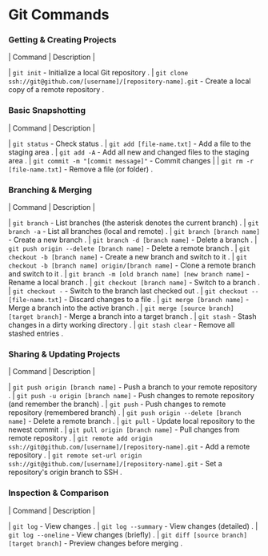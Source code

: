 Git Commands
============

### Getting & Creating Projects

| Command | Description |

| `git init` 										- Initialize a local Git repository .
| `git clone ssh://git@github.com/[username]/[repository-name].git` 			- Create a local copy of a remote repository .

### Basic Snapshotting

| Command | Description |

| `git status` 										- Check status .
| `git add [file-name.txt]` 								- Add a file to the staging area .
| `git add -A` 										- Add all new and changed files to the staging area .
| `git commit -m "[commit message]"` 							- Commit changes |
| `git rm -r [file-name.txt]`								- Remove a file (or folder) .

### Branching & Merging

| Command | Description |

| `git branch` 										- List branches (the asterisk denotes the current branch) .
| `git branch -a` 									- List all branches (local and remote) .
| `git branch [branch name]` 								- Create a new branch .
| `git branch -d [branch name]` 							- Delete a branch .
| `git push origin --delete [branch name]` 						- Delete a remote branch .
| `git checkout -b [branch name]` 							- Create a new branch and switch to it .
| `git checkout -b [branch name] origin/[branch name]` 					- Clone a remote branch and switch to it .
| `git branch -m [old branch name] [new branch name]` 					- Rename a local branch .
| `git checkout [branch name]` 								- Switch to a branch .
| `git checkout -` 									- Switch to the branch last checked out .
| `git checkout -- [file-name.txt]` 							- Discard changes to a file .
| `git merge [branch name]` 								- Merge a branch into the active branch .
| `git merge [source branch] [target branch]` 						- Merge a branch into a target branch .
| `git stash` 										- Stash changes in a dirty working directory .
| `git stash clear`									- Remove all stashed entries .

### Sharing & Updating Projects

| Command | Description |

| `git push origin [branch name]` 							- Push a branch to your remote repository .
| `git push -u origin [branch name]` 							- Push changes to remote repository (and remember the branch) .
| `git push` 										- Push changes to remote repository (remembered branch) .
| `git push origin --delete [branch name]` 						- Delete a remote branch .
| `git pull` 										- Update local repository to the newest commit .
| `git pull origin [branch name]` 							- Pull changes from remote repository .
| `git remote add origin ssh://git@github.com/[username]/[repository-name].git` 	- Add a remote repository .
| `git remote set-url origin ssh://git@github.com/[username]/[repository-name].git` 	- Set a repository's origin branch to SSH .

### Inspection & Comparison

| Command | Description |

| `git log` 										- View changes .
| `git log --summary` 									- View changes (detailed) .
| `git log --oneline` 									- View changes (briefly) .
| `git diff [source branch] [target branch]` 						- Preview changes before merging .
